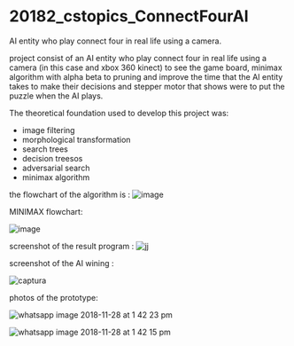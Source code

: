 # 20182_cstopics_ConnectFourAI
AI entity who play connect four in real life using a camera.

project consist of an AI entity who play connect four in real life using a camera (in this case and xbox 360 kinect) to see the game board,  minimax algorithm with alpha beta to pruning and improve the time that the AI entity takes to make their decisions and stepper motor that shows were to put the puzzle when the AI plays.

The theoretical foundation used to develop this project was:
- image filtering 
- morphological transformation
- search trees
- decision treesos
- adversarial search
- minimax algorithm

the flowchart of the algorithm is :
![image](https://user-images.githubusercontent.com/30030792/49172687-b9ad4700-f30f-11e8-8da1-25f624d3a9fc.png)

MINIMAX flowchart:

![image](https://user-images.githubusercontent.com/30030792/49173047-9a62e980-f310-11e8-9530-3a1c6aafbf6b.png)

screenshot of the result program :
![jj](https://user-images.githubusercontent.com/30030792/49173940-0d6d5f80-f313-11e8-82fb-ad2e61b51c9c.JPG)

screenshot of the AI wining :

![captura](https://user-images.githubusercontent.com/30030792/49174016-3e4d9480-f313-11e8-8eb6-211d4aba013f.JPG)

photos of the prototype:


![whatsapp image 2018-11-28 at 1 42 23 pm](https://user-images.githubusercontent.com/30030792/49174333-085ce000-f314-11e8-9015-a63dc335d227.jpeg)

![whatsapp image 2018-11-28 at 1 42 15 pm](https://user-images.githubusercontent.com/30030792/49174382-2fb3ad00-f314-11e8-9eea-d46ea70863ad.jpeg)






